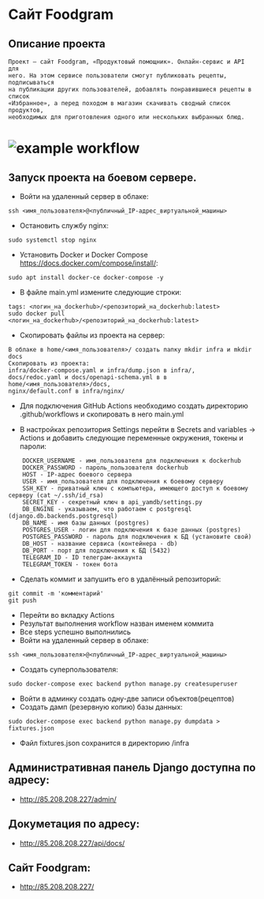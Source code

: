 # Сайт Foodgram
## Описание проекта
    Проект — сайт Foodgram, «Продуктовый помощник». Онлайн-сервис и API для 
    него. На этом сервисе пользователи смогут публиковать рецепты, подписываться 
    на публикации других пользователей, добавлять понравившиеся рецепты в список 
    «Избранное», а перед походом в магазин скачивать сводный список продуктов, 
    необходимых для приготовления одного или нескольких выбранных блюд.
	
# ![example workflow](https://github.com/AKEkt//foodgram-project-react/actions/workflows/main.yml/badge.svg)

## Запуск проекта на боевом сервере.

- Войти на удаленный сервер в облаке:
```
ssh <имя_пользователя>@<публичный_IP-адрес_виртуальной_машины>
```
- Остановить службу nginx:
```
sudo systemctl stop nginx
```
- Установить Docker и Docker Compose https://docs.docker.com/compose/install/:
```
sudo apt install docker-ce docker-compose -y
```
- В файле main.yml измените следующие строки:
```
tags: <логин_на_dockerhub>/<репозиторий_на_dockerhub:latest>
sudo docker pull <логин_на_dockerhub>/<репозиторий_на_dockerhub:latest>

```
- Скопировать файлы из проекта на сервер:
```
В облаке в home/<имя_пользователя>/ создать папку mkdir infra и mkdir docs
Скопировать из проекта:
infra/docker-compose.yaml и infra/dump.json в infra/,
docs/redoc.yaml и docs/openapi-schema.yml в в home/<имя_пользователя>/docs, 
nginx/default.conf в infra/nginx/
```
- Для подключения GitHub Actions необходимо создать директорию .github/workflows и скопировать в него main.yml

- В настройках репозитория Settings перейти в Secrets and variables -> Actions и 
добавить следующие переменные окружения, токены и пароли:
```
    DOCKER_USERNAME - имя_пользователя для подключения к dockerhub
    DOCKER_PASSWORD - пароль_пользователя dockerhub
    HOST - IP-адрес боевого сервера
    USER - имя_пользователя для подключения к боевому серверу
    SSH_KEY - приватный ключ с компьютера, имеющего доступ к боевому серверу (cat ~/.ssh/id_rsa)
    SECRET_KEY - секретный ключ в api_yamdb/settings.py
    DB_ENGINE - указываем, что работаем с postgresql (django.db.backends.postgresql) 
    DB_NAME - имя базы данных (postgres)
    POSTGRES_USER - логин для подключения к базе данных (postgres)
    POSTGRES_PASSWORD - пароль для подключения к БД (установите свой)
    DB_HOST - название сервиса (контейнера - db)
    DB_PORT - порт для подключения к БД (5432)
    TELEGRAM_ID - ID телеграм-аккаунта
    TELEGRAM_TOKEN - токен бота
```
- Сделать коммит и запушить его в удалённый репозиторий:
```
git commit -m 'комментарий'
git push 
```
- Перейти во вкладку Actions
- Результат выполнения workflow назван именем коммита
- Все steps успешно выполнились
- Войти на удаленный сервер в облаке:
```
ssh <имя_пользователя>@<публичный_IP-адрес_виртуальной_машины>
```
- Создать суперпользователя:
```
sudo docker-compose exec backend python manage.py createsuperuser
```
- Войти в админку создать одну-две записи объектов(рецептов)
- Создать дамп (резервную копию) базы данных:
```
sudo docker-compose exec backend python manage.py dumpdata > fixtures.json
```
- Файл fixtures.json сохранится в директорию /infra

## Административная панель Django доступна по адресу:

- http://85.208.208.227/admin/

## Докуметация по адресу:

- http://85.208.208.227/api/docs/

## Сайт Foodgram:

- http://85.208.208.227/

